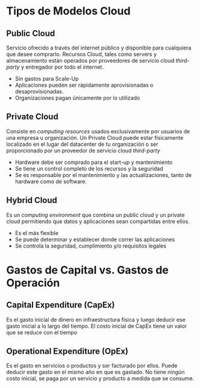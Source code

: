# Tipos de Modelos Cloud
## Public Cloud
Servicio ofrecido a través del internet público y disponible para cualquiera que desee comprarlo. Recursos Cloud, tales como servers y almacenamiento están operados por proveedores de servicio cloud *third-party* y entregador por todo el internet.
* Sin gastos para Scale-Up
* Aplicaciones pueden ser rápidamente aprovisionadas o desaprovisionadas.
* Organizaciones pagan únicamente por lo utilizado

## Private Cloud
Consiste en *computing resources* usados exclusivamente por usuarios de una empresa u organización. Un Private Cloud puede estar físicamente localizado en el lugar del datacenter de tu organización o ser proporcionado por un proveedor de servicio cloud *third-party*
* Hardware debe ser comprado para el start-up y mantenimiento
* Se tiene un control completo de los recursos y la seguridad
* Se es responsable por el mantenimiento y las actualizaciones, tanto de hardware como de software.

## Hybrid Cloud
Es un *computing environment* que combina un public cloud y un private cloud permitiendo que datos y aplicaciones sean compartidas entre ellos.
* Es el más flexible
* Se puede determinar y establecer donde correr las aplicaciones
* Se controla la seguridad, cumplimiento y/o requisitos legales

# Gastos de Capital vs. Gastos de Operación

## Capital Expenditure (CapEx)
Es el gasto inicial de dinero en infraestructura física y luego deducir ese gasto inicial a lo largo del tiempo.
El costo inicial de CapEx tiene un valor que se reduce con el tiempo

## Operational Expenditure (OpEx)
Es el gasto en servicios o productos y ser facturado por ellos. Puede deducir este gasto en el mismo año en que es gastado. No tiene ningún costo inicial, se paga por un servicio y producto a medida que se consume.

